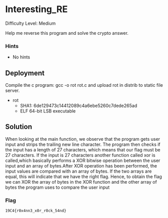 
# Interesting_RE

Difficulty Level: Medium

Help me reverse this program and solve the crypto answer.

### Hints

- No hints


## Deployment

Compile the c program: gcc -o rot rot.c   and upload rot in distrib to static file server.

- rot
    - SHA1: 6de129473c14412089c4a6ebe5260c7dede265ad
    - ELF 64-bit LSB executable


## Solution

When looking at the main function, we observe that the program gets user input and strips the trailing new line character. The program then checks if the input has a length of 27 characters, which means that our flag must be 27 characters.
If the input is 27 characters another function called xor is called,which basically performs a XOR bitwise operation between the user input and an array of bytes.After XOR operation has been performed, the input values are compared with an array of bytes. If the two arrays are equal, this will indicate that we have the right flag. 
Hence, to obtain the flag we can XOR the array of bytes in the XOR function and the other array of bytes the program uses to compare the user input



### Flag
`19C4{r0x4nn3_x0r_r0ck_54nd}`
